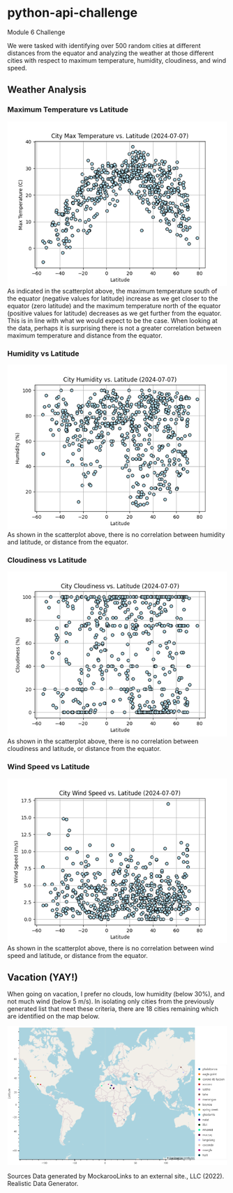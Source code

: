 # python-api-challenge
Module 6 Challenge

We were tasked with identifying over 500 random cities at different distances from the equator and analyzing the weather at those different cities with respect to maximum temperature, humidity, cloudiness, and wind speed.

## Weather Analysis
### Maximum Temperature vs Latitude
![Maximum Temperature vs Latitude](https://github.com/rollernathan/python-api-challenge/blob/main/WeatherPy/output_data/Fig1.png)
As indicated in the scatterplot above, the maximum temperature south of the equator (negative values for latitude) increase as we get closer to the equator (zero latitude) and the maximum temperature north of the equator (positive values for latitude) decreases as we get further from the equator. This is in line with what we would expect to be the case. When looking at the data, perhaps it is surprising there is not a greater correlation between maximum temperature and distance from the equator.


### Humidity vs Latitude
![Humidity vs Latitude](https://github.com/rollernathan/python-api-challenge/blob/main/WeatherPy/output_data/Fig2.png)
As shown in the scatterplot above, there is no correlation between humidity and latitude, or distance from the equator.


### Cloudiness vs Latitude
![Cloudiness vs Latitude](https://github.com/rollernathan/python-api-challenge/blob/main/WeatherPy/output_data/Fig3.png)
As shown in the scatterplot above, there is no correlation between cloudiness and latitude, or distance from the equator.


### Wind Speed vs Latitude
![Wind Speed vs Latitude](https://github.com/rollernathan/python-api-challenge/blob/main/WeatherPy/output_data/Fig4.png)
As shown in the scatterplot above, there is no correlation between wind speed and latitude, or distance from the equator.



## Vacation (YAY!)
When going on vacation, I prefer no clouds, low humidity (below 30%), and not much wind (below 5 m/s). In isolating only cities from the previously generated list that meet these criteria, there are 18 cities remaining which are identified on the map below.

![Vacation Hotels](https://github.com/rollernathan/python-api-challenge/blob/main/WeatherPy/output_data/Vacation_map.png)



Sources
Data generated by MockarooLinks to an external site., LLC (2022). Realistic Data Generator.
